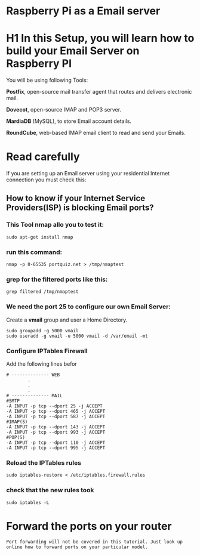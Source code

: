 # Raspberry Pi as a Email server

# H1 In this Setup, you will learn how to build your Email Server on Raspberry PI

You will be using following Tools:

**Postfix**, open-source mail transfer agent that routes and delivers electronic mail.

**Dovecot**, open-source IMAP and POP3 server.

**MardiaDB** (MySQL), to store Email account details.

**RoundCube**, web-based IMAP email client to read and send your Emails.

# Read carefully

If you are setting up an Email server using your residential Internet connection you must check this:

## How to know if your Internet Service Providers(ISP) is blocking Email ports?
### This Tool nmap allo you to test it:
```shell
sudo apt-get install nmap
```
### run this command:
```shell
nmap -p 0-65535 portquiz.net > /tmp/nmaptest
```
### grep for the filtered ports like this:
```shell
grep filtered /tmp/nmaptest
```
### We need the port 25 to configure our own Email Server:
Create a **vmail** group and user a Home Directory.
```shell
sudo groupadd -g 5000 vmail 
sudo useradd -g vmail -u 5000 vmail -d /var/email -mt
```
### Configure IPTables Firewall
Add the following lines befor
```shell
# -------------- WEB
        .
        .
        .
# -------------- MAIL
#SMTP
-A INPUT -p tcp --dport 25 -j ACCEPT
-A INPUT -p tcp --dport 465 -j ACCEPT
-A INPUT -p tcp --dport 587 -j ACCEPT
#IMAP(S)
-A INPUT -p tcp --dport 143 -j ACCEPT
-A INPUT -p tcp --dport 993 -j ACCEPT
#POP(S)
-A INPUT -p tcp --dport 110 -j ACCEPT
-A INPUT -p tcp --dport 995 -j ACCEPT
```
### Reload the IPTables rules
```shell
sudo iptables-restore < /etc/iptables.firewall.rules
```
### check that the new rules took 
```shell
sudo iptables -L
```
# Forward the ports on your router
`Port forwarding will not be covered in this tutorial. Just look up online how to forward ports on your particular model.`

